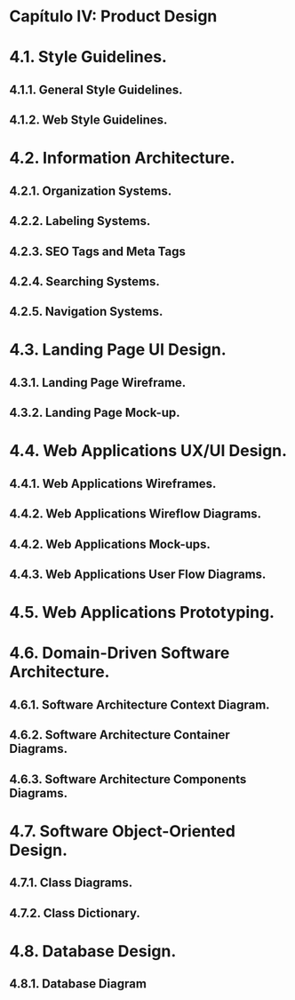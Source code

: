 # Capítulo IV: Product Design
# 4.1. Style Guidelines.
## 4.1.1. General Style Guidelines.
## 4.1.2. Web Style Guidelines.
# 4.2. Information Architecture.
## 4.2.1. Organization Systems.
## 4.2.2. Labeling Systems.
## 4.2.3. SEO Tags and Meta Tags
## 4.2.4. Searching Systems.
## 4.2.5. Navigation Systems.
# 4.3. Landing Page UI Design.
## 4.3.1. Landing Page Wireframe.
## 4.3.2. Landing Page Mock-up.
# 4.4. Web Applications UX/UI Design.
## 4.4.1. Web Applications Wireframes.
## 4.4.2. Web Applications Wireflow Diagrams.
## 4.4.2. Web Applications Mock-ups.
## 4.4.3. Web Applications User Flow Diagrams.
# 4.5. Web Applications Prototyping.
# 4.6. Domain-Driven Software Architecture.
## 4.6.1. Software Architecture Context Diagram.
## 4.6.2. Software Architecture Container Diagrams.
## 4.6.3. Software Architecture Components Diagrams.
# 4.7. Software Object-Oriented Design.
## 4.7.1. Class Diagrams.
## 4.7.2. Class Dictionary.
# 4.8. Database Design.
## 4.8.1. Database Diagram
